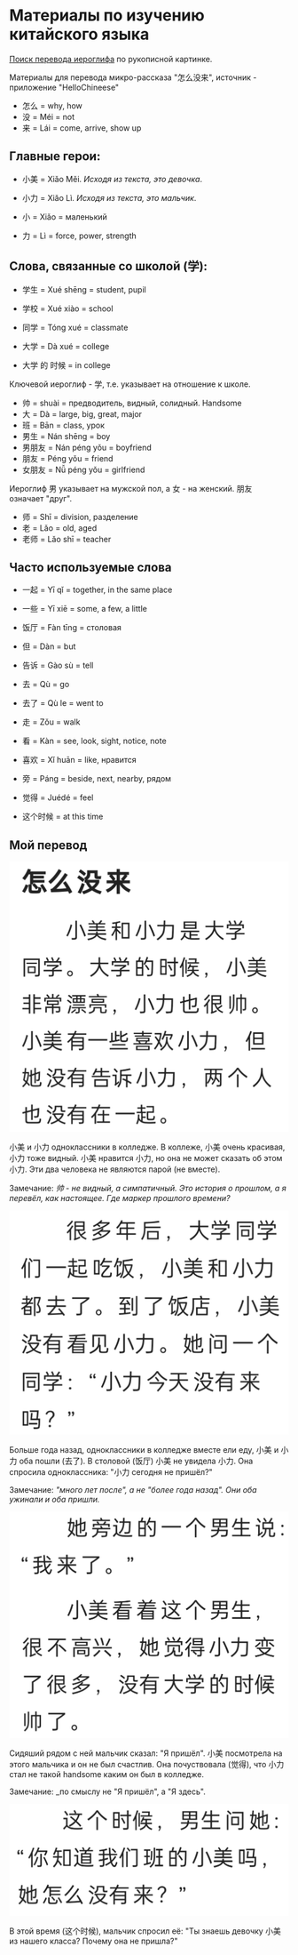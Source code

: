 # Материалы по изучению китайского языка

[Поиск перевода иероглифа](https://cidian.ru/) по рукописной картинке.

Материалы для перевода микро-рассказа "怎么没来", источник - приложение "HelloChineese"

- 怎么 = why, how
- 没 = Méi = not
- 来 = Lái = come, arrive, show up

## Главные герои:

- 小美 = Xiǎo Měi. _Исходя из текста, это девочка_.
- 小力 = Xiǎo Lì.  _Исходя из текста, это мальчик_.

- 小 = Xiǎo = маленький
- 力 = Lì = force, power, strength

## Слова, связанные со школой (学):

- 学生 = Xué shēng = student, pupil
- 学校 = Xué xiào = school
- 同学 = Tóng xué = classmate
- 大学 = Dà xué = college

- 大学 的 时候 = in college

Ключевой иероглиф - 学, т.е. указывает на отношение к школе.

- 帅 = shuài = предводитель, видный, солидный. Handsome
- 大 = Dà = large, big, great, major
- 班 = Bān = class, урок
- 男生 = Nán shēng = boy
- 男朋友 = Nán péng yǒu = boyfriend
- 朋友 = Péng yǒu = friend
- 女朋友 = Nǚ péng yǒu = girlfriend

Иероглиф 男 указывает на мужской пол, а 女 - на женский. 朋友 означает "друг".

- 师 = Shī = division, разделение
- 老 = Lǎo = old, aged
- 老师 = Lǎo shī = teacher

## Часто используемые слова

- 一起 = Yī qǐ = together, in the same place
- 一些 = Yī xiē = some, a few, a little
- 饭厅 = Fàn tīng = столовая
- 但 = Dàn = but
- 告诉 = Gào sù = tell
- 去 = Qù = go
- 去了 = Qù le = went to
- 走 = Zǒu = walk
- 看 = Kàn = see, look, sight, notice, note
- 喜欢 = Xǐ huān = like, нравится
- 旁 = Páng = beside, next, nearby, рядом
- 觉得 = Juédé = feel

- 这个时候 = at this time

## Мой перевод

<img src="./text1_1.png">

小美 и 小力 одноклассники в колледже. В коллеже, 小美 очень красивая, 小力 тоже видный. 小美 нравится 小力, но она не может сказать об этом 小力. Эти два человека не являются парой (не вместе).

Замечание: _帅 - не видный, а симпатичный. Это история о прошлом, а я перевёл, как настоящее. Где маркер прошлого времени?_

<img src="./text1_2.png">

Больше года назад, одноклассники в колледже вместе ели еду, 小美 и 小力 оба пошли (去了). В столовой (饭厅) 小美 не увидела 小力. Она спросила одноклассника: "小力 сегодня не пришёл?"

Замечание: _"много лет после", а не "более года назад". Они оба ужинали и оба пришли._

<img src="./text1_3.png">

Сидяший рядом с ней мальчик сказал: "Я пришёл". 小美 посмотрела на этого мальчика и он не был счастлив. Она почуствовала (觉得), что 小力 стал не такой handsome каким он был в колледже.

Замечание: _по смыслу не "Я пришёл", а "Я здесь".

<img src="./text1_4.png">

В этой время (这个时候), мальчик спросил её: "Ты знаешь девочку 小美 из нашего класса? Почему она не пришла?"
